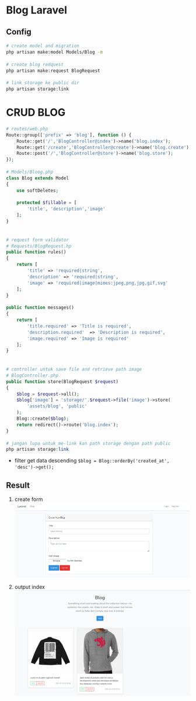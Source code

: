 # Blog Laravel

## Config
```bash
# create model and migration
php artisan make:model Models/Blog -m

# create blog redquest
php artisan make:request BlogRequest

# link storage ke public dir
php artisan storage:link
```

# CRUD BLOG
```php
# routes/web.php
Route::group(['prefix' => 'blog'], function () {
    Route::get('/','BlogController@index')->name('blog.index');
    Route::get('/create','BlogController@create')->name('blog.create');
    Route::post('/','BlogController@store')->name('blog.store');
});

# Models/Bloog.php
class Blog extends Model
{
    use softDeletes;

    protected $fillable = [
        'title', 'description','image'
    ];
}


# request form validator
# Requests/BlogRequest.hp
public function rules()
{
    return [
        'title' => 'required|string',
        'description' => 'required|string',
        'image' => 'required|image|mimes:jpeg,png,jpg,gif,svg'
    ];
}

public function messages()
{
    return [
        'title.required' => 'Title is required',
        'description.required'  => 'Description is required',
        'image.required' => 'Image is required'
    ];
}


# controller untuk save file and retrieve path image
# BlogController.php
public function store(BlogRequest $request)
{
    $blog = $request->all();
    $blog['image'] = 'storage/'.$request->file('image')->store(
        'assets/blog', 'public'
    );
    Blog::create($blog);
    return redirect()->route('blog.index');
}

# jangan lupa untuk me-link kan path storage dengan path public
php artisan storage:link
```

- filter get data descending `$blog = Blog::orderBy('created_at', 'desc')->get();`

## Result
1. create form
![create blog](./ss/blog-create.png)

2. output index
![index blog](./ss/blog-index.png)
